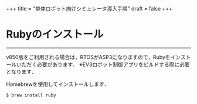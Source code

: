 +++
title = "単体ロボット向けシミュレータ導入手順"
draft = false
+++

# Rubyのインストール

------

v850版をご利用される場合は，RTOSがASP3になりますので，Rubyをインストールいただく必要があります．
※EV3ロボット制御アプリをビルドする際に必要となります．

Homebrewを使用してインストールします．

```
$ brew install ruby
```
